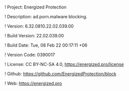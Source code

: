 ! Project: Energized Protection

! Description: ad.porn.malware blocking.

! Version: 6.32.0810.22.02.039.00

! Build Version: 22.02.039.00

! Build Date: Tue, 08 Feb 22 00:17:11 +06

! Version Code: 0390017

! License: CC BY-NC-SA 4.0, https://energized.pro/license

! Github: https://github.com/EnergizedProtection/block

! Web: https://energized.pro
